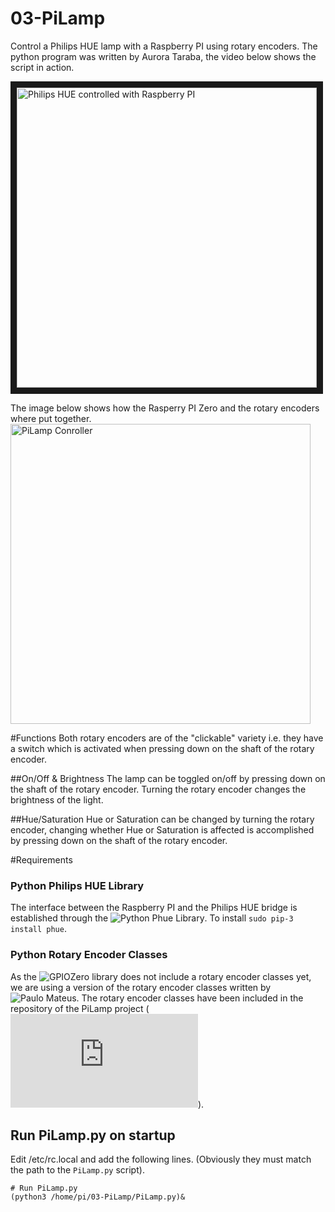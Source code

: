 # 03-PiLamp
Control a Philips HUE lamp with a Raspberry PI using rotary encoders. The python program was written by Aurora Taraba, the video below shows the script in action.

<a href="http://www.youtube.com/watch?feature=player_embedded&v=3mecB9uydR0" target="_blank"><img src="http://img.youtube.com/vi/3mecB9uydR0/0.jpg" alt="Philips HUE controlled with Raspberry PI" width="480"  border="10" /></a>

The image below shows how the Rasperry PI Zero and the rotary encoders where put together.
<img src="https://github.com/tarababa/03-PiLamp/blob/master/img/RPiAndRotaryEncoders.JPG" alt="PiLamp Conroller" width="480">

#Functions
Both rotary encoders are of the "clickable" variety i.e. they have a switch which is activated when pressing down on the shaft of the rotary encoder.

##On/Off & Brightness
The lamp can be toggled on/off by pressing down on the shaft of the rotary encoder. Turning the rotary encoder changes the brightness of the light.

##Hue/Saturation
Hue or Saturation can be changed by turning the rotary encoder, changing whether Hue or Saturation is affected is accomplished by pressing down on the shaft of the rotary encoder.

#Requirements
### Python Philips HUE Library
The interface between the Raspberry PI and the Philips HUE bridge is established through the ![Python Phue Library](https://github.com/studioimaginaire/phue). To install ```sudo pip-3 install phue```.
### Python Rotary Encoder Classes
As the ![GPIOZero library](https://github.com/RPi-Distro/python-gpiozero) does not include a rotary encoder classes yet, we are  using a version of the rotary encoder classes written by ![Paulo Mateus](https://github.com/PedalPi/Physical/issues/1). The rotary encoder classes have been included in the repository of the PiLamp project (![rotaryEncoder.py](https://github.com/tarababa/03-PiLamp/blob/master/rotaryEncoder.py)). 

## Run PiLamp.py on startup
Edit /etc/rc.local and add the following lines. (Obviously they must match the path to the `PiLamp.py` script).

```
# Run PiLamp.py
(python3 /home/pi/03-PiLamp/PiLamp.py)&
```
